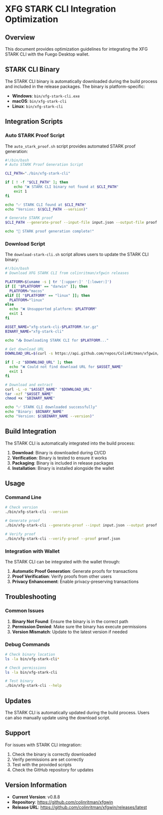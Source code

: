 # XFG STARK CLI Integration Optimization

## Overview

This document provides optimization guidelines for integrating the XFG STARK CLI with the Fuego Desktop wallet.

## STARK CLI Binary

The STARK CLI binary is automatically downloaded during the build process and included in the release packages. The binary is platform-specific:

- **Windows**: `bin/xfg-stark-cli.exe`
- **macOS**: `bin/xfg-stark-cli`
- **Linux**: `bin/xfg-stark-cli`

## Integration Scripts

### Auto STARK Proof Script

The `auto_stark_proof.sh` script provides automated STARK proof generation:

```bash
#!/bin/bash
# Auto STARK Proof Generation Script

CLI_PATH="./bin/xfg-stark-cli"

if [ ! -f "$CLI_PATH" ]; then
    echo "❌ STARK CLI binary not found at $CLI_PATH"
    exit 1
fi

echo "✅ STARK CLI found at $CLI_PATH"
echo "Version: $($CLI_PATH --version)"

# Generate STARK proof
$CLI_PATH --generate-proof --input-file input.json --output-file proof.json

echo "🚀 STARK proof generation complete!"
```

### Download Script

The `download-stark-cli.sh` script allows users to update the STARK CLI binary:

```bash
#!/bin/bash
# Download XFG STARK CLI from colinritman/xfgwin releases

PLATFORM=$(uname -s | tr '[:upper:]' '[:lower:]')
if [[ "$PLATFORM" == "darwin" ]]; then
  PLATFORM="macos"
elif [[ "$PLATFORM" == "linux" ]]; then
  PLATFORM="linux"
else
  echo "❌ Unsupported platform: $PLATFORM"
  exit 1
fi

ASSET_NAME="xfg-stark-cli-$PLATFORM.tar.gz"
BINARY_NAME="xfg-stark-cli"

echo "📥 Downloading STARK CLI for $PLATFORM..."

# Get download URL
DOWNLOAD_URL=$(curl -s https://api.github.com/repos/ColinRitman/xfgwin/releases/latest | jq -r ".assets[] | select(.name==\"$ASSET_NAME\") | .browser_download_url")

if [ -z "$DOWNLOAD_URL" ]; then
  echo "❌ Could not find download URL for $ASSET_NAME"
  exit 1
fi

# Download and extract
curl -L -o "$ASSET_NAME" "$DOWNLOAD_URL"
tar -xzf "$ASSET_NAME"
chmod +x "$BINARY_NAME"

echo "✅ STARK CLI downloaded successfully"
echo "Binary: $BINARY_NAME"
echo "Version: $($BINARY_NAME --version)"
```

## Build Integration

The STARK CLI is automatically integrated into the build process:

1. **Download**: Binary is downloaded during CI/CD
2. **Verification**: Binary is tested to ensure it works
3. **Packaging**: Binary is included in release packages
4. **Installation**: Binary is installed alongside the wallet

## Usage

### Command Line

```bash
# Check version
./bin/xfg-stark-cli --version

# Generate proof
./bin/xfg-stark-cli --generate-proof --input input.json --output proof.json

# Verify proof
./bin/xfg-stark-cli --verify-proof --proof proof.json
```

### Integration with Wallet

The STARK CLI can be integrated with the wallet through:

1. **Automatic Proof Generation**: Generate proofs for transactions
2. **Proof Verification**: Verify proofs from other users
3. **Privacy Enhancement**: Enable privacy-preserving transactions

## Troubleshooting

### Common Issues

1. **Binary Not Found**: Ensure the binary is in the correct path
2. **Permission Denied**: Make sure the binary has execute permissions
3. **Version Mismatch**: Update to the latest version if needed

### Debug Commands

```bash
# Check binary location
ls -la bin/xfg-stark-cli*

# Check permissions
ls -la bin/xfg-stark-cli

# Test binary
./bin/xfg-stark-cli --help
```

## Updates

The STARK CLI is automatically updated during the build process. Users can also manually update using the download script.

## Support

For issues with STARK CLI integration:

1. Check the binary is correctly downloaded
2. Verify permissions are set correctly
3. Test with the provided scripts
4. Check the GitHub repository for updates

## Version Information

- **Current Version**: v0.8.8
- **Repository**: https://github.com/colinritman/xfgwin
- **Release URL**: https://github.com/colinritman/xfgwin/releases/latest